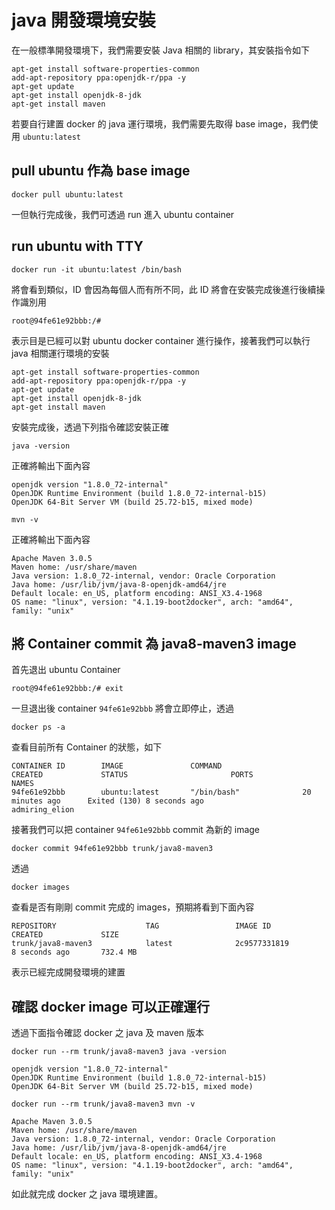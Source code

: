 java 開發環境安裝
=================

在一般標準開發環境下，我們需要安裝 Java 相關的 library，其安裝指令如下

```
apt-get install software-properties-common
add-apt-repository ppa:openjdk-r/ppa -y
apt-get update
apt-get install openjdk-8-jdk
apt-get install maven
```

若要自行建置 docker 的 java 運行環境，我們需要先取得 base image，我們使用 `ubuntu:latest`

pull ubuntu 作為 base image
---------------------------

`docker pull ubuntu:latest`

一但執行完成後，我們可透過 run 進入 ubuntu container

run ubuntu with TTY
-------------------

`docker run -it ubuntu:latest /bin/bash`

將會看到類似，ID 會因為每個人而有所不同，此 ID 將會在安裝完成後進行後續操作識別用

`root@94fe61e92bbb:/#`

表示目是已經可以對 ubuntu docker container 進行操作，接著我們可以執行 java 相關運行環境的安裝

```
apt-get install software-properties-common
add-apt-repository ppa:openjdk-r/ppa -y
apt-get update
apt-get install openjdk-8-jdk
apt-get install maven
```

安裝完成後，透過下列指令確認安裝正確

`java -version`

正確將輸出下面內容

```
openjdk version "1.8.0_72-internal"
OpenJDK Runtime Environment (build 1.8.0_72-internal-b15)
OpenJDK 64-Bit Server VM (build 25.72-b15, mixed mode)
```

`mvn -v`

正確將輸出下面內容

```
Apache Maven 3.0.5
Maven home: /usr/share/maven
Java version: 1.8.0_72-internal, vendor: Oracle Corporation
Java home: /usr/lib/jvm/java-8-openjdk-amd64/jre
Default locale: en_US, platform encoding: ANSI_X3.4-1968
OS name: "linux", version: "4.1.19-boot2docker", arch: "amd64", family: "unix"
```

將 Container commit 為 java8-maven3 image
-----------------------------------------

首先退出 ubuntu Container

```
root@94fe61e92bbb:/# exit
```

一旦退出後 container `94fe61e92bbb` 將會立即停止，透過

`docker ps -a`

查看目前所有 Container 的狀態，如下

```
CONTAINER ID        IMAGE               COMMAND                  CREATED             STATUS                       PORTS               NAMES
94fe61e92bbb        ubuntu:latest       "/bin/bash"              20 minutes ago      Exited (130) 8 seconds ago                       admiring_elion
```

接著我們可以把 container `94fe61e92bbb` commit 為新的 image

`docker commit 94fe61e92bbb trunk/java8-maven3`

透過

`docker images`

查看是否有剛剛 commit 完成的 images，預期將看到下面內容

```
REPOSITORY                    TAG                 IMAGE ID            CREATED             SIZE
trunk/java8-maven3            latest              2c9577331819        8 seconds ago       732.4 MB
```

表示已經完成開發環境的建置

確認 docker image 可以正確運行
------------------------------

透過下面指令確認 docker 之 java 及 maven 版本

`docker run --rm trunk/java8-maven3 java -version`

```
openjdk version "1.8.0_72-internal"
OpenJDK Runtime Environment (build 1.8.0_72-internal-b15)
OpenJDK 64-Bit Server VM (build 25.72-b15, mixed mode)
```

`docker run --rm trunk/java8-maven3 mvn -v`

```
Apache Maven 3.0.5
Maven home: /usr/share/maven
Java version: 1.8.0_72-internal, vendor: Oracle Corporation
Java home: /usr/lib/jvm/java-8-openjdk-amd64/jre
Default locale: en_US, platform encoding: ANSI_X3.4-1968
OS name: "linux", version: "4.1.19-boot2docker", arch: "amd64", family: "unix"
```

如此就完成 docker 之 java 環境建置。
